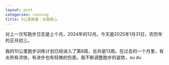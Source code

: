 ```yaml
---
layout: post
categories: running
title: 5公里跑者：长跑练心
---
```


对上一次写跑步日志是上个月，2024年的12月。今天是2025年1月31日，农历年的正月初三。

我的10公里跑步训练计划已经进入了第8周，总共是13周。在过去的一个月里，有炎热有凉快，有进步也有轻微的伤患。我不断调整跑步的姿势，su du
<!--stackedit_data:
eyJoaXN0b3J5IjpbLTc0NDEzNzEwM119
-->